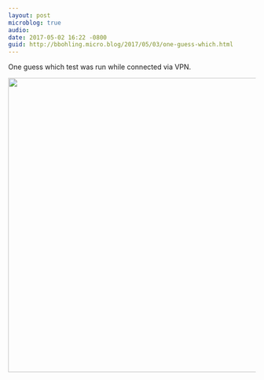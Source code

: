 ```yaml
---
layout: post
microblog: true
audio: 
date: 2017-05-02 16:22 -0800
guid: http://bbohling.micro.blog/2017/05/03/one-guess-which.html
---
```

One guess which test was run while connected via VPN.

<img src="http://bbohling.micro.blog/uploads/2017/40198ff88d.jpg" width="600" height="600" style="height: auto" />
